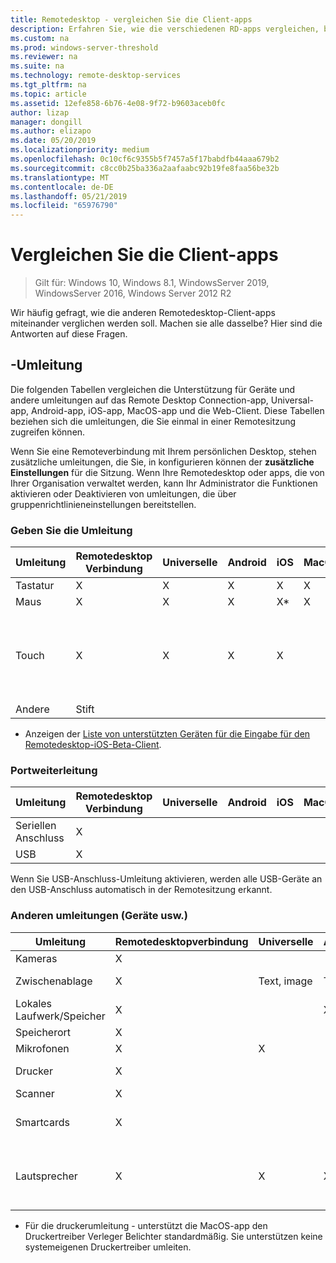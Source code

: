 ```yaml
---
title: Remotedesktop - vergleichen Sie die Client-apps
description: Erfahren Sie, wie die verschiedenen RD-apps vergleichen, bei unterstützten Features und Funktionen.
ms.custom: na
ms.prod: windows-server-threshold
ms.reviewer: na
ms.suite: na
ms.technology: remote-desktop-services
ms.tgt_pltfrm: na
ms.topic: article
ms.assetid: 12efe858-6b76-4e08-9f72-b9603aceb0fc
author: lizap
manager: dongill
ms.author: elizapo
ms.date: 05/20/2019
ms.localizationpriority: medium
ms.openlocfilehash: 0c10cf6c9355b5f7457a5f17babdfb44aaa679b2
ms.sourcegitcommit: c8cc0b25ba336a2aafaabc92b19fe8faa56be32b
ms.translationtype: MT
ms.contentlocale: de-DE
ms.lasthandoff: 05/21/2019
ms.locfileid: "65976790"
---
```

# <a name="compare-the-client-apps"></a>Vergleichen Sie die Client-apps

>Gilt für: Windows 10, Windows 8.1, WindowsServer 2019, WindowsServer 2016, Windows Server 2012 R2

Wir häufig gefragt, wie die anderen Remotedesktop-Client-apps miteinander verglichen werden soll. Machen sie alle dasselbe? Hier sind die Antworten auf diese Fragen.

## <a name="redirection-support"></a>-Umleitung

Die folgenden Tabellen vergleichen die Unterstützung für Geräte und andere umleitungen auf das Remote Desktop Connection-app, Universal-app, Android-app, iOS-app, MacOS-app und die Web-Client. Diese Tabellen beziehen sich die umleitungen, die Sie einmal in einer Remotesitzung zugreifen können. 

Wenn Sie eine Remoteverbindung mit Ihrem persönlichen Desktop, stehen zusätzliche umleitungen, die Sie, in konfigurieren können der **zusätzliche Einstellungen** für die Sitzung. Wenn Ihre Remotedesktop oder apps, die von Ihrer Organisation verwaltet werden, kann Ihr Administrator die Funktionen aktivieren oder Deaktivieren von umleitungen, die über gruppenrichtlinieneinstellungen bereitstellen.

### <a name="input-redirection"></a>Geben Sie die Umleitung

| Umleitung | Remotedesktop<br> Verbindung | Universelle | Android | iOS | MacOS | WebClient |
|-------------|-------------------------------|-----------|---------|-----|-------|------------|
| Tastatur    | X                             | X         | X       | X   | X     | X          |
| Maus       | X                             | X         | X       | X*    | X     | X          |
| Touch       | X                             | X         | X       | X   |       | X (Microsoft Edge und Internet Explorer nicht unterstützt) |
| Andere       | Stift                           |           |         |     |       |            |
* Anzeigen der [Liste von unterstützten Geräten für die Eingabe für den Remotedesktop-iOS-Beta-Client](remote-desktop-ios.md#supported-input-devices).

### <a name="port-redirection"></a>Portweiterleitung   

| Umleitung | Remotedesktop <br>Verbindung | Universelle | Android | iOS | MacOS | WebClient |
|-------------|-------------------------------|-----------|---------|-----|-------|------------|
| Seriellen Anschluss | X                             |           |         |     |       |            |
| USB         | X                             |           |         |     |       |            |

Wenn Sie USB-Anschluss-Umleitung aktivieren, werden alle USB-Geräte an den USB-Anschluss automatisch in der Remotesitzung erkannt.

### <a name="other-redirection-devices-etc"></a>Anderen umleitungen (Geräte usw.)



| Umleitung         | Remotedesktopverbindung | Universelle   | Android | iOS         | MacOS                                    | WebClient    |
|---------------------|---------------------------|-------------|---------|-------------|------------------------------------------|---------------|
| Kameras             | X                         |             |         |             |                                          |               |
| Zwischenablage           | X                         | Text, image | Text    | Text, image | X                                        | Text          |
| Lokales Laufwerk/Speicher | X                         |             | X       |             | x                                        |               |
| Speicherort            | X                         |             |         |             |                                          |               |
| Mikrofonen         | X                         |X            |         |             | X                                        |               |
| Drucker            | X                         |             |         |             | X (nur CUPS)                            | PDF-Datei drucken     |
| Scanner            | X                         |             |         |             |                                          |               |
| Smartcards         | X                         |             |         |             | X (Windows-Authentifizierung nicht unterstützt) |               |
| Lautsprecher            | X                         | X           | X       | X           | X                                        | X (mit Ausnahme von Internet Explorer) |

* Für die druckerumleitung - unterstützt die MacOS-app den Druckertreiber Verleger Belichter standardmäßig. Sie unterstützen keine systemeigenen Druckertreiber umleiten.
